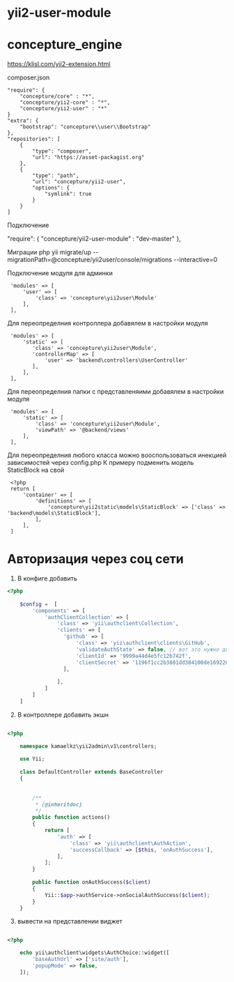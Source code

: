 # yii2-user-module

# concepture_engine

https://klisl.com/yii2-extension.html


composer.json

    "require": {
        "concepture/core" : "*",
        "concepture/yii2-core" : "*",
        "concepture/yii2-user" : "*"
    }
    "extra": {
        "bootstrap": "concepture\\user\\Bootstrap"
    },
    "repositories": [
        {
            "type": "composer",
            "url": "https://asset-packagist.org"
        },
        {
            "type": "path",
            "url": "concepture/yii2-user",
            "options": {
                "symlink": true
            }
        }
    ]
    
Подключение

"require": {
    "concepture/yii2-user-module" : "dev-master"
},
    

Миграции
 php yii migrate/up --migrationPath=@concepture/yii2user/console/migrations --interactive=0
 
Подключение модуля для админки

     'modules' => [
         'user' => [
             'class' => 'concepture\yii2user\Module'
         ],
     ],
     
Для переопределния контроллера добавялем в настройки модуля

     'modules' => [
         'static' => [
            'class' => 'concepture\yii2user\Module',
            'controllerMap' => [
                'user' => 'backend\controllers\UserController'
            ],
         ],
     ],

            
Для переопределния папки с представленяими добавялем в настройки модуля

     'modules' => [
         'static' => [
             'class' => 'concepture\yii2user\Module',
             'viewPath' => '@backend/views'
         ],
     ],
 
 Для переопределния любого класса можно вооспользоваться инекцией зависимостей через config.php
 К примеру подменить модель StaticBlock на свой
 
     <?php
     return [
         'container' => [
             'definitions' => [
                 'concepture\yii2static\models\StaticBlock' => ['class' => 'backend\models\StaticBlock'],
             ],
         ],
     ]





# Авторизация через соц сети
1. В конфиге добавить 

```php
<?php
        
    $config =  [
        'components' => [
            'authClientCollection' => [
                'class' => 'yii\authclient\Collection',
                'clients' => [
                  'github' => [
                      'class' => 'yii\authclient\clients\GitHub',
                      'validateAuthState' => false, // вот это нужно добавлять в конфиг!!!
                      'clientId' => '9999a44d4e5fc12b742f',
                      'clientSecret' => '1196f1cc2b3801dd384100de169220e45a7ed183',
                  ],
    
                ],
            ]
        ]               
    ]

````

2. В контроллере добавить экшн

```php

<?php

    namespace kamaelkz\yii2admin\v1\controllers;
    
    use Yii;
    
    class DefaultController extends BaseController
    {
    
    
        /**
         * {@inheritdoc}
         */
        public function actions()
        {
            return [
                'auth' => [
                    'class' => 'yii\authclient\AuthAction',
                    'successCallback' => [$this, 'onAuthSuccess'],
                ],
            ];
        }
    
        public function onAuthSuccess($client)
        {
            Yii::$app->authService->onSocialAuthSuccess($client);
        }
    }

```

3. вывести на представлении виджет

```php

<?php

    echo yii\authclient\widgets\AuthChoice::widget([
        'baseAuthUrl' => ['site/auth'],
        'popupMode' => false,
    ]);

```
